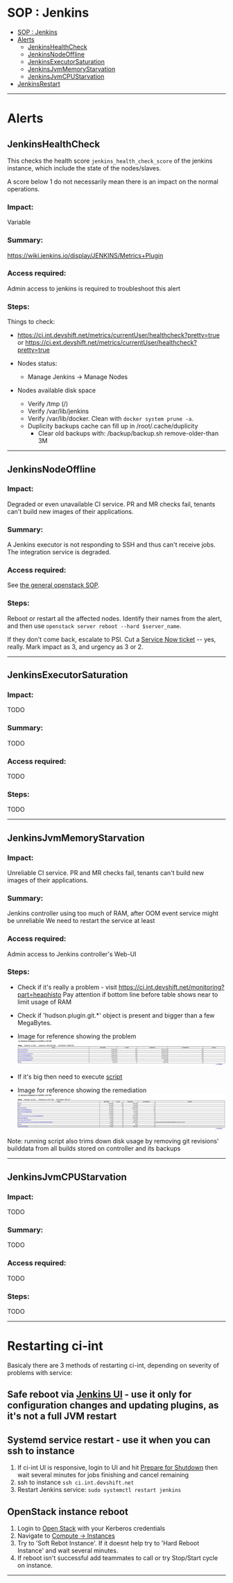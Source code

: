 # SOP : Jenkins

<!-- TOC depthTo:2 -->

- [SOP : Jenkins](#sop--jenkins)
- [Alerts](#alerts)
  - [JenkinsHealthCheck](#jenkinshealthcheck)
  - [JenkinsNodeOffline](#jenkinsnodeoffline)
  - [JenkinsExecutorSaturation](#jenkinsexecutorsaturation)
  - [JenkinsJvmMemoryStarvation](#jenkinsjvmmemorystarvation)
  - [JenkinsJvmCPUStarvation](#jenkinsjvmcpustarvation)
- [JenkinsRestart](#Restarting-ci-int)

<!-- /TOC -->

---

# Alerts

## JenkinsHealthCheck

This checks the health score `jenkins_health_check_score` of the jenkins instance, which include the state of the nodes/slaves.

A score below 1 do not necessarily mean there is an impact on the normal operations.

### Impact:

Variable

### Summary:

https://wiki.jenkins.io/display/JENKINS/Metrics+Plugin

### Access required:

Admin access to jenkins is required to troubleshoot this alert

### Steps:

Things to check:
- https://ci.int.devshift.net/metrics/currentUser/healthcheck?pretty=true or https://ci.ext.devshift.net/metrics/currentUser/healthcheck?pretty=true
- Nodes status:
  - Manage Jenkins -> Manage Nodes

- Nodes available disk space
  - Verify /tmp (/) 
  - Verify /var/lib/jenkins
  - Verify /var/lib/docker. Clean with `docker system prune -a`.
  - Duplicity backups cache can fill up in /root/.cache/duplicity
    - Clear old backups with: /backup/backup.sh remove-older-than 3M

---

## JenkinsNodeOffline

### Impact:

Degraded or even unavailable CI service. PR and MR checks fail,
tenants can't build new images of their applications.

### Summary:

A Jenkins executor is not responding to SSH and thus can't receive
jobs. The integration service is degraded.

### Access required:

See [the general openstack SOP](openstack-ci-int.md).

### Steps:

Reboot or restart all the affected nodes. Identify their names from
the alert, and then use `openstack server reboot --hard $server_name`.

If they don't come back, escalate to PSI. Cut a [Service Now
ticket](https://redhat.service-now.com/help?id=sc_cat_item&sys_id=4c66fd3a1bfbc4d0ebbe43f8bc4bcb6a)
-- yes, really. Mark impact as 3, and urgency as 3 or 2.

---

## JenkinsExecutorSaturation

### Impact:

TODO

### Summary:

TODO

### Access required:

TODO

### Steps:

TODO

---

## JenkinsJvmMemoryStarvation

### Impact:

Unreliable CI service. PR and MR checks fail,
tenants can't build new images of their applications.

### Summary:

Jenkins controller using too much of RAM, after OOM event service might be unreliable
We need to restart the service at least

### Access required:

Admin access to Jenkins controller's Web-UI

### Steps:

- Check if it's really a problem - visit https://ci.int.devshift.net/monitoring?part=heaphisto
Pay attention if bottom line before table shows near to limit usage of RAM

- Check if 'hudson.plugin.git.*' object is present and bigger than a few MegaBytes. 
- Image for reference showing the problem ![before running script](images/ci-int-memory-histogram-before-script-screenshot.png)
- If it's big then need to execute [script](https://plugins.jenkins.io/git/#plugin-content-remove-git-plugin-buildsbybranch-builddata-script)
- Image for reference showing the remediation ![before running script](images/ci-int-memory-histogram-after-script-screenshot.png)

Note: running script also trims down disk usage by removing git revisions' builddata from all builds stored on controller and its backups

---

## JenkinsJvmCPUStarvation

### Impact:

TODO

### Summary:

TODO

### Access required:

TODO

### Steps:

TODO

---

# Restarting ci-int

Basicaly there are 3 methods of restarting ci-int, depending on severity of problems with service:

## Safe reboot via [Jenkins UI](https://ci.int.devshift.net/safeRestart) - use it only for configuration changes and updating plugins, as it's not a full JVM restart

## Systemd service restart - use it when you can ssh to instance

1. If ci-int UI is responsive, login to UI and hit [Prepare for Shutdown](https://ci.int.devshift.net/prepareShutdown) then wait several minutes for jobs finishing and cancel remaining
2. ssh to instance `ssh ci.int.devshift.net`
3. Restart Jenkins service: `sudo systemctl restart jenkins`

## OpenStack instance reboot

1. Login to [Open Stack](https://rhos-d.infra.prod.upshift.rdu2.redhat.com/dashboard) with your Kerberos credentials
1. Navigate to [Compute -> Instances](https://rhos-d.infra.prod.upshift.rdu2.redhat.com/dashboard/project/instances/ec831410-8b9f-4d44-97e6-fbfc3d9817f8/)
1. Try to 'Soft Rebot Instance'. If it doesnt help try to 'Hard Reboot Instance' and wait several minutes.
1. If reboot isn't successful add teammates to call or try Stop/Start cycle on instance.

---
